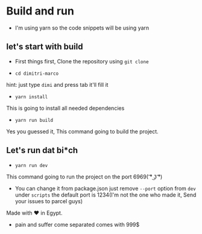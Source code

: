 # Build and run
* I'm using yarn so the code snippets will be using yarn

## let's start with build
* First things first, Clone the repository using `git clone`

* `cd dimitri-marco` 

hint: just type `dimi` and press tab it'll fill it

* `yarn install`

This is going to install all needed dependencies

* `yarn run build`

Yes you guessed it, This command going to build the project.

## Let's run dat bi*ch

* `yarn run dev`

This command going to run the project on the port 6969( ͡° ͜ʖ ͡°)

* You can change it from package.json just remove `--port` option from `dev` under `scripts` the default port is 1234(I'm not the one who made it, Send your issues to parcel guys)

Made with ❤️ in Egypt.
* pain and suffer come separated comes with 999$